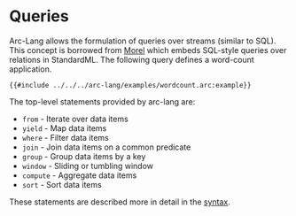 # Queries

Arc-Lang allows the formulation of queries over streams (similar to SQL). This concept is borrowed from [Morel](https://github.com/julianhyde/morel) which embeds SQL-style queries over relations in StandardML. The following query defines a word-count application.

```arc-lang
{{#include ../../../arc-lang/examples/wordcount.arc:example}}
```

The top-level statements provided by arc-lang are:
* `from` - Iterate over data items
* `yield` - Map data items
* `where` - Filter data items
* `join` - Join data items on a common predicate
* `group` - Group data items by a key
* `window` - Sliding or tumbling window
* `compute` - Aggregate data items
* `sort` - Sort data items

These statements are described more in detail in the [syntax](../arc-lang/Expr.html#Query).
